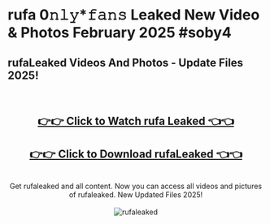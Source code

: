 # rufa 0𝚗𝚕𝚢*𝚏𝚊𝚗𝚜 Leaked New Video & Photos February 2025 #soby4

<h2>rufaLeaked Videos And Photos - Update Files 2025!</h2>
<br>
<div align="center">
<h2><a href="https://mediaupload.pro?title=rufa&ref=11F" rel="nofollow">👉👉 Click to Watch rufa Leaked 👈👈</a></h2>
<h2><a href="https://mediaupload.pro?title=rufa&ref=11F" rel="nofollow">👉👉 Click to Download rufaLeaked 👈👈</a></h2>
<br>
Get rufaleaked and all content. Now you can access all videos and pictures of rufaleaked. New Updated Files 2025!
<br>
<br>
<a href="https://mediaupload.pro?title=rufa&ref=11F" rel="nofollow" data-target="animated-image.originalLink"><img src="https://i.ibb.co/Gkj2r4b/banner.png" alt="rufaleaked" style="max-width: 100%; display: inline-block;" data-target="animated-image.originalImage"></a>
</div>
<br>

